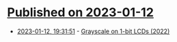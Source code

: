 # [Published on 2023-01-12](index.md)

* [2023-01-12, 19:31:51](https://lobste.rs/s/0m4vlt/grayscale_on_1_bit_lcds_2022) - [Grayscale on 1-bit LCDs (2022)](https://www.zephray.me/post/grayscale_lcd/)
